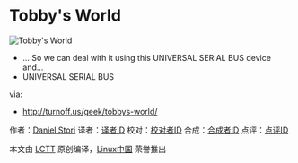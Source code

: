 Tobby's World
===============

![Tobby's World](http://turnoff.us/image/en/tobbys-world.png)

- ... So we can deal with it using this UNIVERSAL SERIAL BUS device and...
- UNIVERSAL SERIAL BUS

via:
 - http://turnoff.us/geek/tobbys-world/

作者：[Daniel Stori][a]
译者：[译者ID](https://github.com/译者ID)
校对：[校对者ID](https://github.com/校对者ID)
合成：[合成者ID](https://github.com/合成者ID)
点评：[点评ID](https://github.com/点评者ID)

本文由 [LCTT](https://github.com/LCTT/TranslateProject) 原创编译，[Linux中国](https://linux.cn/) 荣誉推出

[a]:http://turnoff.us/about/
